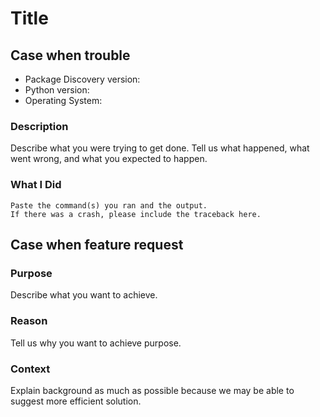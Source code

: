 # Title

## Case when trouble

* Package Discovery version:
* Python version:
* Operating System:

### Description

Describe what you were trying to get done.
Tell us what happened, what went wrong, and what you expected to happen.

### What I Did

```console
Paste the command(s) you ran and the output.
If there was a crash, please include the traceback here.
```

## Case when feature request

### Purpose

Describe what you want to achieve.

### Reason

Tell us why you want to achieve purpose.

### Context

Explain background as much as possible
because we may be able to suggest more efficient solution.
